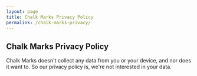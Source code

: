 ```yaml
---
layout: page
title: Chalk Marks Privacy Policy
permalink: /chalk-marks-privacy/
---
```


## Chalk Marks Privacy Policy

Chalk Marks doesn't collect any data from you or your device, and nor does it want to. So our privacy policy is, we're not interested in your data. 